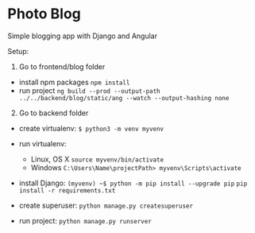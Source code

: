 # Photo Blog

Simple blogging app with Django and Angular

Setup:

1. Go to frontend/blog folder
* install npm packages
`npm install`
* run project
`ng build --prod --output-path ../../backend/blog/static/ang --watch --output-hashing none`

2. Go to backend folder
* create virtualenv:
`$ python3 -m venv myvenv`

* run virtualenv:
  * Linux, OS X
  `source myvenv/bin/activate`
  * Windows
  `C:\Users\Name\projectPath> myvenv\Scripts\activate`

* install Django:
`(myvenv) ~$ python -m pip install --upgrade pip`
`pip install -r requirements.txt`

* create superuser:
`python manage.py createsuperuser`

* run project:
`python manage.py runserver`
